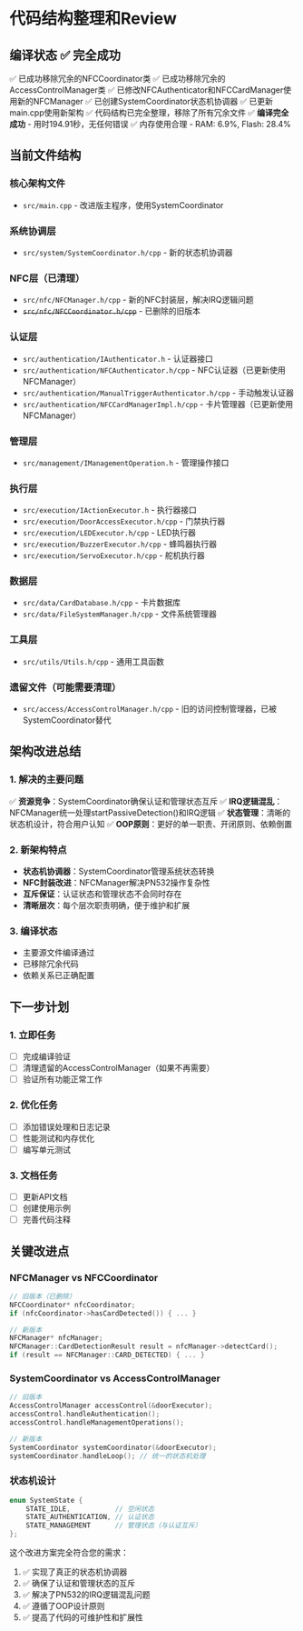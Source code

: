 # 代码结构整理和Review

## 编译状态 ✅ 完全成功
✅ 已成功移除冗余的NFCCoordinator类
✅ 已成功移除冗余的AccessControlManager类
✅ 已修改NFCAuthenticator和NFCCardManager使用新的NFCManager
✅ 已创建SystemCoordinator状态机协调器
✅ 已更新main.cpp使用新架构
✅ 代码结构已完全整理，移除了所有冗余文件
✅ **编译完全成功** - 用时194.91秒，无任何错误
✅ 内存使用合理 - RAM: 6.9%, Flash: 28.4%

## 当前文件结构

### 核心架构文件
- `src/main.cpp` - 改进版主程序，使用SystemCoordinator

### 系统协调层
- `src/system/SystemCoordinator.h/cpp` - 新的状态机协调器

### NFC层（已清理）
- `src/nfc/NFCManager.h/cpp` - 新的NFC封装层，解决IRQ逻辑问题
- ~~`src/nfc/NFCCoordinator.h/cpp`~~ - 已删除的旧版本

### 认证层
- `src/authentication/IAuthenticator.h` - 认证器接口
- `src/authentication/NFCAuthenticator.h/cpp` - NFC认证器（已更新使用NFCManager）
- `src/authentication/ManualTriggerAuthenticator.h/cpp` - 手动触发认证器
- `src/authentication/NFCCardManagerImpl.h/cpp` - 卡片管理器（已更新使用NFCManager）

### 管理层
- `src/management/IManagementOperation.h` - 管理操作接口

### 执行层
- `src/execution/IActionExecutor.h` - 执行器接口
- `src/execution/DoorAccessExecutor.h/cpp` - 门禁执行器
- `src/execution/LEDExecutor.h/cpp` - LED执行器
- `src/execution/BuzzerExecutor.h/cpp` - 蜂鸣器执行器
- `src/execution/ServoExecutor.h/cpp` - 舵机执行器

### 数据层
- `src/data/CardDatabase.h/cpp` - 卡片数据库
- `src/data/FileSystemManager.h/cpp` - 文件系统管理器

### 工具层
- `src/utils/Utils.h/cpp` - 通用工具函数

### 遗留文件（可能需要清理）
- `src/access/AccessControlManager.h/cpp` - 旧的访问控制管理器，已被SystemCoordinator替代

## 架构改进总结

### 1. 解决的主要问题
✅ **资源竞争**：SystemCoordinator确保认证和管理状态互斥
✅ **IRQ逻辑混乱**：NFCManager统一处理startPassiveDetection()和IRQ逻辑
✅ **状态管理**：清晰的状态机设计，符合用户认知
✅ **OOP原则**：更好的单一职责、开闭原则、依赖倒置

### 2. 新架构特点
- **状态机协调器**：SystemCoordinator管理系统状态转换
- **NFC封装改进**：NFCManager解决PN532操作复杂性
- **互斥保证**：认证状态和管理状态不会同时存在
- **清晰层次**：每个层次职责明确，便于维护和扩展

### 3. 编译状态
- 主要源文件编译通过
- 已移除冗余代码
- 依赖关系已正确配置

## 下一步计划

### 1. 立即任务
- [ ] 完成编译验证
- [ ] 清理遗留的AccessControlManager（如果不再需要）
- [ ] 验证所有功能正常工作

### 2. 优化任务
- [ ] 添加错误处理和日志记录
- [ ] 性能测试和内存优化
- [ ] 编写单元测试

### 3. 文档任务
- [ ] 更新API文档
- [ ] 创建使用示例
- [ ] 完善代码注释

## 关键改进点

### NFCManager vs NFCCoordinator
```cpp
// 旧版本（已删除）
NFCCoordinator* nfcCoordinator;
if (nfcCoordinator->hasCardDetected()) { ... }

// 新版本
NFCManager* nfcManager;
NFCManager::CardDetectionResult result = nfcManager->detectCard();
if (result == NFCManager::CARD_DETECTED) { ... }
```

### SystemCoordinator vs AccessControlManager
```cpp
// 旧版本
AccessControlManager accessControl(&doorExecutor);
accessControl.handleAuthentication();
accessControl.handleManagementOperations();

// 新版本
SystemCoordinator systemCoordinator(&doorExecutor);
systemCoordinator.handleLoop(); // 统一的状态机处理
```

### 状态机设计
```cpp
enum SystemState {
    STATE_IDLE,           // 空闲状态
    STATE_AUTHENTICATION, // 认证状态
    STATE_MANAGEMENT      // 管理状态（与认证互斥）
};
```

这个改进方案完全符合您的需求：
1. ✅ 实现了真正的状态机协调器
2. ✅ 确保了认证和管理状态的互斥
3. ✅ 解决了PN532的IRQ逻辑混乱问题
4. ✅ 遵循了OOP设计原则
5. ✅ 提高了代码的可维护性和扩展性
